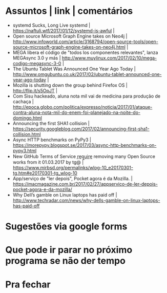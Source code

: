 Assuntos | link | comentários
=============================
* systemd Sucks, Long Live systemd | https://naftuli.wtf/2017/01/12/systemd-is-awful |
* Open source Microsoft Graph Engine takes on Neo4j | http://www.infoworld.com/article/3168794/open-source-tools/open-source-microsoft-graph-engine-takes-on-neo4j.html |
* MEGA libera el código de "todos los componentes relevantes", lanza MEGAsync 3.0 y más | http://www.muylinux.com/2017/02/10/mega-codigo-megasync-3-0 |
* The Ubuntu Tablet Was Announced One Year Ago Today | http://www.omgubuntu.co.uk/2017/02/ubuntu-tablet-announced-one-year-ago-today |
* Mozilla is shutting down the group behind Firefox OS | http://flip.it/s5OpJT |
* Com Sisu hackeado, aluna nota mil vai de medicina para produção de cachaça | http://epoca.globo.com/politica/expresso/noticia/2017/01/ataque-contra-aluna-nota-mil-do-enem-foi-planejado-na-noite-do-domingo.html
* Announcing the first SHA1 collision | https://security.googleblog.com/2017/02/announcing-first-sha1-collision.html
* Async HTTP benchmarks on PyPy3 | https://morepypy.blogspot.se/2017/03/async-http-benchmarks-on-pypy3.html
* New GitHub Terms of Service r̲e̲q̲u̲i̲r̲e̲ removing many Open Source works from it 01.03.2017 by tg@ | https://www.mirbsd.org/permalinks/wlog-10_e20170301-tg.htm#e20170301-tg_wlog-10
* App/serviço de "ler depois", Pocket agora é da Mozilla. | https://macmagazine.com.br/2017/02/27/appservico-de-ler-depois-pocket-agora-e-da-mozilla/
* Why Dell’s gamble on Linux laptops has paid off | http://www.techradar.com/news/why-dells-gamble-on-linux-laptops-has-paid-off


Sugestões via google forms
==========================

Que pode ir parar no próximo programa se não der tempo
=======================================================

Pra fechar
==========


